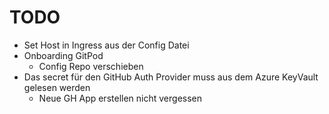 # TODO

- Set Host in Ingress aus der Config Datei
- Onboarding GitPod
    - Config Repo verschieben
- Das secret für den GitHub Auth Provider muss aus dem Azure KeyVault gelesen werden
    - Neue GH App erstellen nicht vergessen